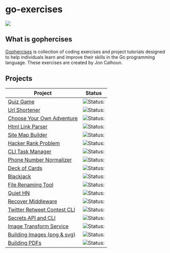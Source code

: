 # go-exercises

![](https://gophercises.com/img/gophercises_jumping.gif)

## What is gophercises

[Gophercises](https://gophercises.com/) is collection of coding exercises and project tutorials designed to help individuals learn and improve their skills in the Go programming language. These exercises are created by Jon Calhoun.

## Projects

| Project                                                       | Status                                                  |
| ------------------------------------------------------------- | ------------------------------------------------------- |
| [Quiz Game](./quiz-game/)                                     | ![Status:](https://img.shields.io/badge/Finished-green) |
| [Url Shortener](./url-shortener/)                             | ![Status:](https://img.shields.io/badge/Finished-green) |
| [Choose Your Own Adventure](./cyoa/)                          | ![Status:](https://img.shields.io/badge/Finished-green) |
| [Html Link Parser](./html-link-parser/)                       | ![Status:](https://img.shields.io/badge/Current-blue) |
| [Site Map Builder](./sitemap-builder/)                        | ![Status:](https://img.shields.io/badge/Unfinished-red) |
| [Hacker Rank Problem](./hackerrank-problem/)                  | ![Status:](https://img.shields.io/badge/Unfinished-red) |
| [CLI Task Manager](./cli-task-manager/)                       | ![Status:](https://img.shields.io/badge/Unfinished-red) |
| [Phone Number Normalizer](./cli-task-manager/)                | ![Status:](https://img.shields.io/badge/Unfinished-red) |
| [Deck of Cards](./deck-of-cards/)                             | ![Status:](https://img.shields.io/badge/Unfinished-red) |
| [Blackjack](./blackjack/)                                     | ![Status:](https://img.shields.io/badge/Unfinished-red) |
| [File Renaming Tool](./file-renaming-tool/)                   | ![Status:](https://img.shields.io/badge/Unfinished-red) |
| [Quiet HN](./quiet-hn/)                                       | ![Status:](https://img.shields.io/badge/Unfinished-red) |
| [Recover Middleware](./recover-middleware/)                   | ![Status:](https://img.shields.io/badge/Unfinished-red) |
| [Twitter Retweet Contest CLI](./twitter-retweet-contest-cli/) | ![Status:](https://img.shields.io/badge/Unfinished-red) |
| [Secrets API and CLI](./screts-api-cli/)                      | ![Status:](https://img.shields.io/badge/Unfinished-red) |
| [Image Transform Service](./image-transform-service/)         | ![Status:](https://img.shields.io/badge/Unfinished-red) |
| [Building Images (png & svg)](./building-images/)             | ![Status:](https://img.shields.io/badge/Unfinished-red) |
| [Building PDFs](./building-pdfs/)                             | ![Status:](https://img.shields.io/badge/Unfinished-red) |
